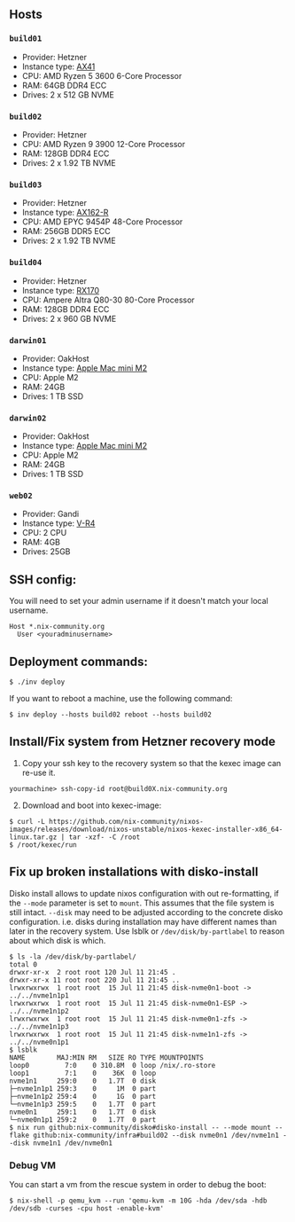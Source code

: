 ## Hosts

### `build01`

- Provider: Hetzner
- Instance type: [AX41](https://www.hetzner.com/dedicated-rootserver/ax41-nvme)
- CPU: AMD Ryzen 5 3600 6-Core Processor
- RAM: 64GB DDR4 ECC
- Drives: 2 x 512 GB NVME

### `build02`

- Provider: Hetzner
- CPU: AMD Ryzen 9 3900 12-Core Processor
- RAM: 128GB DDR4 ECC
- Drives: 2 x 1.92 TB NVME

### `build03`

- Provider: Hetzner
- Instance type: [AX162-R](https://www.hetzner.com/dedicated-rootserver/ax162-r)
- CPU: AMD EPYC 9454P 48-Core Processor
- RAM: 256GB DDR5 ECC
- Drives: 2 x 1.92 TB NVME

### `build04`

- Provider: Hetzner
- Instance type: [RX170](https://www.hetzner.com/dedicated-rootserver/rx170)
- CPU: Ampere Altra Q80-30 80-Core Processor
- RAM: 128GB DDR4 ECC
- Drives: 2 x 960 GB NVME

### `darwin01`

- Provider: OakHost
- Instance type: [Apple Mac mini M2](https://www.oakhost.net/product/mac-mini-hosting-m2-24gb)
- CPU: Apple M2
- RAM: 24GB
- Drives: 1 TB SSD

### `darwin02`

- Provider: OakHost
- Instance type: [Apple Mac mini M2](https://www.oakhost.net/product/mac-mini-hosting-m2-24gb)
- CPU: Apple M2
- RAM: 24GB
- Drives: 1 TB SSD

### `web02`

- Provider: Gandi
- Instance type: [V-R4](https://www.gandi.net/en-GB/cloud/vps)
- CPU: 2 CPU
- RAM: 4GB
- Drives: 25GB

## SSH config:

You will need to set your admin username if it doesn't match your local username.

```
Host *.nix-community.org
  User <youradminusername>
```

## Deployment commands:

```console
$ ./inv deploy
```

If you want to reboot a machine, use the following command:

```console
$ inv deploy --hosts build02 reboot --hosts build02
```

## Install/Fix system from Hetzner recovery mode

1. Copy your ssh key to the recovery system so that the kexec image can re-use it.

```console
yourmachine> ssh-copy-id root@build0X.nix-community.org
```

2. Download and boot into kexec-image:

```console
$ curl -L https://github.com/nix-community/nixos-images/releases/download/nixos-unstable/nixos-kexec-installer-x86_64-linux.tar.gz | tar -xzf- -C /root
$ /root/kexec/run
```

## Fix up broken installations with disko-install

Disko install allows to update nixos configuration with out re-formatting, if the `--mode` parameter is set to `mount`. This assumes that the file system is still intact. `--disk` may need to be adjusted according to the concrete disko configuration. i.e. disks during installation may have different names than later in the recovery system. Use lsblk or `/dev/disk/by-partlabel` to reason about which disk is which.

```console
$ ls -la /dev/disk/by-partlabel/
total 0
drwxr-xr-x  2 root root 120 Jul 11 21:45 .
drwxr-xr-x 11 root root 220 Jul 11 21:45 ..
lrwxrwxrwx  1 root root  15 Jul 11 21:45 disk-nvme0n1-boot -> ../../nvme1n1p1
lrwxrwxrwx  1 root root  15 Jul 11 21:45 disk-nvme0n1-ESP -> ../../nvme1n1p2
lrwxrwxrwx  1 root root  15 Jul 11 21:45 disk-nvme0n1-zfs -> ../../nvme1n1p3
lrwxrwxrwx  1 root root  15 Jul 11 21:45 disk-nvme1n1-zfs -> ../../nvme0n1p1
$ lsblk
NAME        MAJ:MIN RM   SIZE RO TYPE MOUNTPOINTS
loop0         7:0    0 310.8M  0 loop /nix/.ro-store
loop1         7:1    0    36K  0 loop
nvme1n1     259:0    0   1.7T  0 disk
├─nvme1n1p1 259:3    0     1M  0 part
├─nvme1n1p2 259:4    0     1G  0 part
└─nvme1n1p3 259:5    0   1.7T  0 part
nvme0n1     259:1    0   1.7T  0 disk
└─nvme0n1p1 259:2    0   1.7T  0 part
$ nix run github:nix-community/disko#disko-install -- --mode mount --flake github:nix-community/infra#build02 --disk nvme0n1 /dev/nvme1n1 --disk nvme1n1 /dev/nvme0n1
```

### Debug VM

You can start a vm from the rescue system in order to debug the boot:

```console
$ nix-shell -p qemu_kvm --run 'qemu-kvm -m 10G -hda /dev/sda -hdb /dev/sdb -curses -cpu host -enable-kvm'
```

